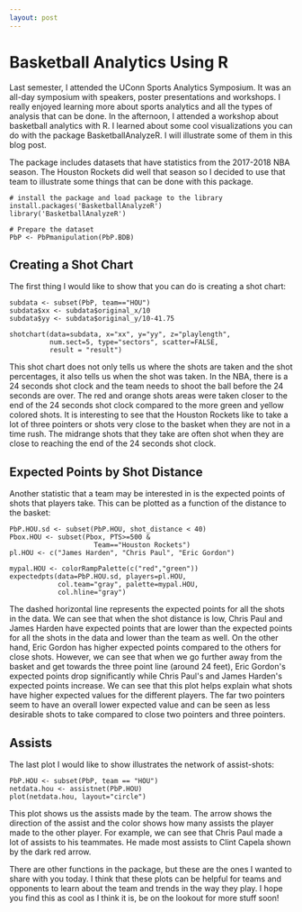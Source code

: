 ```yaml
---
layout: post
---
```


# Basketball Analytics Using R

Last semester, I attended the UConn Sports Analytics Symposium. It was an all-day symposium with speakers, poster presentations and workshops. I really enjoyed learning more about sports analytics and all the types of analysis that can be done. In the afternoon, I attended a workshop about basketball analytics with R. I learned about some cool visualizations you can do with the package BasketballAnalyzeR. I will illustrate some of them in this blog post.

The package includes datasets that have statistics from the 2017-2018 NBA season. The Houston Rockets did well that season so I decided to use that team to illustrate some things that can be done with this package.

```{r }
# install the package and load package to the library
install.packages('BasketballAnalyzeR')
library('BasketballAnalyzeR')

# Prepare the dataset
PbP <- PbPmanipulation(PbP.BDB) 
```
  
## Creating a Shot Chart

The first thing I would like to show that you can do is creating a shot chart:

```{r }
subdata <- subset(PbP, team=="HOU")
subdata$xx <- subdata$original_x/10
subdata$yy <- subdata$original_y/10-41.75

shotchart(data=subdata, x="xx", y="yy", z="playlength",
          num.sect=5, type="sectors", scatter=FALSE,
          result = "result")
```

This shot chart does not only tells us where the shots are taken and the shot percentages, it also tells us when the shot was taken. In the NBA, there is a 24 seconds shot clock and the team needs to shoot the ball before the 24 seconds are over.  The red and orange shots areas were taken closer to the end of the 24 seconds shot clock compared to the more green and yellow colored shots. It is interesting to see that the Houston Rockets like to take a lot of three pointers or shots very close to the basket when they are not in a time rush. The midrange shots that they take are often shot when they are close to reaching the end of the 24 seconds shot clock.

## Expected Points by Shot Distance

Another statistic that a team may be interested in is the expected points of shots that players take. This can be plotted as a function of the distance to the basket:

```{r }
PbP.HOU.sd <- subset(PbP.HOU, shot_distance < 40)
Pbox.HOU <- subset(Pbox, PTS>=500 &
                     Team=="Houston Rockets")
pl.HOU <- c("James Harden", "Chris Paul", "Eric Gordon")

mypal.HOU <- colorRampPalette(c("red","green"))
expectedpts(data=PbP.HOU.sd, players=pl.HOU,
            col.team="gray", palette=mypal.HOU,
            col.hline="gray")
```

The dashed horizontal line represents the expected points for all the shots in the data. We can see that when the shot distance is low, Chris Paul and James Harden have expected points that are lower than the expected points for all the shots in the data and lower than the team as well. On the other hand, Eric Gordon has higher expected points compared to the others for close shots. However, we can see that when we go further away from the basket and get towards the three point line (around 24 feet), Eric Gordon's expected points drop significantly while Chris Paul's and James Harden's expected points increase. We can see that this plot helps explain what shots have higher expected values for the different players. The far two pointers seem to have an overall lower expected value and can be seen as less desirable shots to take compared to close two pointers and three pointers.

## Assists

The last plot I would like to show illustrates the network of assist-shots:

```{r }
PbP.HOU <- subset(PbP, team == "HOU")
netdata.hou <- assistnet(PbP.HOU)
plot(netdata.hou, layout="circle")
```

This plot shows us the assists made by the team. The arrow shows the direction of the assist and the color shows how many assists the player made to the other player. For example, we can see that Chris Paul made a lot of assists to his teammates. He made most assists to Clint Capela shown by the dark red arrow.

There are other functions in the package, but these are the ones I wanted to share with you today. I think that these plots can be helpful for teams and opponents to learn about the team and trends in the way they play. I hope you find this as cool as I think it is, be on the lookout for more stuff soon!
